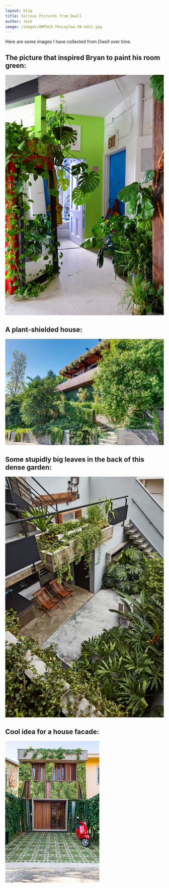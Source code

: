 ```yaml
---
layout: blog
title: Various Pictures from Dwell
author: Jack
image: /images/OMFGCO-TheLaylow-36-edit.jpg
---
```


Here are some images I have collected from *Dwell* over time.

## The picture that inspired Bryan to paint his room green:

![](/images/73b9801caa70e8d1a9f41199d34bc917eb5e6564.jpeg)

## A plant-shielded house:

![](/images/large-1.jpg)

## Some stupidly big leaves in the back of this dense garden:

![](/images/larege-4.jpg)

## Cool idea for a house facade:

![](/images/91c2704d16a77fcd4e95bc9a0b459a5a.jpg)